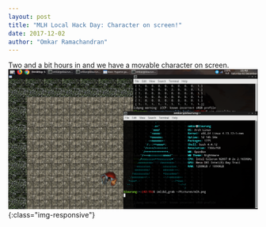 ```yaml
---
layout: post
title: "MLH Local Hack Day: Character on screen!"
date: 2017-12-02
author: "Omkar Ramachandran"
---
```


Two and a bit hours in and we have a movable character on screen. ![Movable Player Chracter](https://github.com/ShadowWarden/roguelike_hackcu/blob/master/artlib/mlh.png){:class="img-responsive"}
